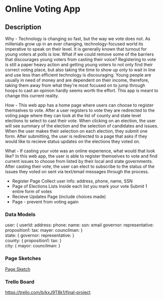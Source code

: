 <h1>Online Voting App</h1>

<h2>Description</h2>
Why - 
Technology is changing so fast, but the way we vote does not. As millenials grow up in an ever changing, technology-focused world its imperative to speak on their level. It is generally known that turnout for young voters at polls is low. What if we could remove some of the barriers that discourages young voters from casting their voice? Registering to vote is still a paper heavy action and getting young voters to not only find their correct voting place, but also taking the time to show up only to wait in line and use less than efficient technology is discouraging. Young people are usually in need of money and are dependent on their income, therefore, taking them away from what they're most focused on to jump through hoops to cast an opinion hardly seems worth the effort. This app is meant to change this current reality.

How - 
This web app has a home page where users can choose to register themselves to vote. After a user registers to vote they are redirected to the voting page where they can look at the list of county and state level elections to select to cast their vote. When clicking on an election, the user will see summary of the election and the selection of candidates and issues. When the user makes their selection on each election, they submit one form. After submitting, the user is redirected to a page that asks if they would like to recieve status updates on the elections they voted on.

What - 
If casting your vote was an online experience, what would that look like? In this web app, the user is able to register themselves to vote and find current issues to choose from listed by their local and state governments. After casting their vote, the user can elect to subscribe to the status of the issues they voted on sent via text/email messages through the process.

- Register Page
	Collect user info: address, phone, name, SSN
- Page of Elections
	Lists
		Inside each list you mark your vote
	Submit 1 entire form of votes
- Recieve Updates Page (include choices made)
- Page - prevent from voting again

<h3>Data Models</h3>
<div>
user: {
	userId:
	address:
	phone:
	name:
	ssn:
	email
	governor:
	representative:
	proposition1:
	tax:
	mayer:
	councilman:
}
</div>
<div>
state: {
	governor:
	representative:
}
</div>
<div>
county: {
	proposition1:
	tax:
}
</div>
<div>
city: {
	mayor:
	councilman:
}
</div>

<h3>Page Sketches</h3>

<a href="https://github.com/erikadmoller/final-project/blob/master/pages_sketch.JPG">Page Sketch</a>

<h3>Trello Board</h3>

<a href="https://trello.com/b/kxJ9T8k1/final-project">https://trello.com/b/kxJ9T8k1/final-project</a>

